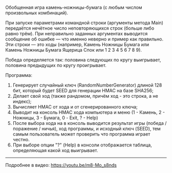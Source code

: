 Обобщенная игра камень-ножницы-бумага (с любым числом произвольных комбинаций).

При запуске параметрами командной строки (аргументы метода Main) передаётся нечётное число неповторяющихся строк (больше либо равно трём).
При неправильно заданных аргументах выводится сообщение об ошибке — что именно неверно и пример как правильно.
Эти строки — это ходы (например, Камень Ножницы Бумага или Камень Ножницы Бумага Ящерица Спок или 1 2 3 4 5 6 7 8 9).

Победа определяется так: половина следующих по кругу выигрывает, половина предыдущих по кругу проигрывает.

Программа:
1. Генерирует случайный ключ (RandomNumberGenerator) длиной 128 бит, который будет SEED для генерации HMAC на базе SHA256;
2. Делает свой ход (также рандомом, причём ход - это строка, а не индекс);
3. Вычисляет HMAC от хода и от сгенерированного ключа;
4. Выводит на консоль HMAC хода компьютера и меню (1 - Камень, 2 - Ножницы, 3 - Бумага, 0 - Exit, ? - Help)
5. После выбора хода на в консоль выводится результат игры (победа / поражение / ничья), ход программы, и исходный ключ (SEED),
    тем самым пользователь может проверить что программа играет честно.
6. При выборе опции "?" (Help) в консоли отображается таблица, определяющая какой ход выигрывает.

_____________________________
Подробнее в видео: https://youtu.be/m8-Mo_s8nds
